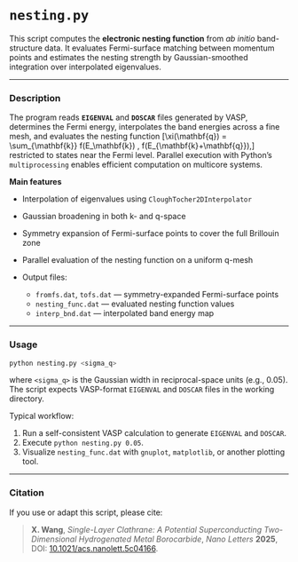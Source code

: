 # `nesting.py`

This script computes the **electronic nesting function** from *ab initio* band-structure data.
It evaluates Fermi-surface matching between momentum points and estimates the nesting strength by Gaussian-smoothed integration over interpolated eigenvalues.

---

### Description

The program reads **`EIGENVAL`** and **`DOSCAR`** files generated by VASP, determines the Fermi energy, interpolates the band energies across a fine mesh, and evaluates the nesting function
[\xi(\mathbf{q}) = \sum_{\mathbf{k}} f(E_\mathbf{k}) , f(E_{\mathbf{k}+\mathbf{q}}),]
restricted to states near the Fermi level.
Parallel execution with Python’s `multiprocessing` enables efficient computation on multicore systems.

**Main features**

* Interpolation of eigenvalues using `CloughTocher2DInterpolator`
* Gaussian broadening in both k- and q-space
* Symmetry expansion of Fermi-surface points to cover the full Brillouin zone
* Parallel evaluation of the nesting function on a uniform q-mesh
* Output files:

  * `fromfs.dat`, `tofs.dat` — symmetry-expanded Fermi-surface points
  * `nesting_func.dat` — evaluated nesting function values
  * `interp_bnd.dat` — interpolated band energy map

---

### Usage

```bash
python nesting.py <sigma_q>
```

where `<sigma_q>` is the Gaussian width in reciprocal-space units (e.g., 0.05).
The script expects VASP-format `EIGENVAL` and `DOSCAR` files in the working directory.

Typical workflow:

1. Run a self-consistent VASP calculation to generate `EIGENVAL` and `DOSCAR`.
2. Execute `python nesting.py 0.05`.
3. Visualize `nesting_func.dat` with `gnuplot`, `matplotlib`, or another plotting tool.

---

### Citation

If you use or adapt this script, please cite:

> **X. Wang**, *Single-Layer Clathrane: A Potential Superconducting Two-Dimensional Hydrogenated Metal Borocarbide*,
> *Nano Letters* **2025**, DOI: [10.1021/acs.nanolett.5c04166](https://pubs.acs.org/doi/abs/10.1021/acs.nanolett.5c04166).
